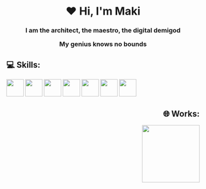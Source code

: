 <div id="header" align="center">
  <h1>❤️ Hi, I'm Maki</h1>
  <h3>I am the architect, the maestro, the digital demigod <p>My genius knows no bounds</p></h3>
</div>

<h2>💻 Skills:</h2>
<span><a href="https://www.python.org/"><img src="https://github.com/marwin1991/profile-technology-icons/blob/main/icons/python.png" widgh=45 height=45></a></span>
<span><a href="https://isocpp.org/"><img src="https://github.com/marwin1991/profile-technology-icons/blob/main/icons/c%2B%2B.png" widgh=45 height=45></a></span>
<span><a href="https://code.visualstudio.com/"><img src="https://github.com/marwin1991/profile-technology-icons/blob/main/icons/visual_studio_code.png" widgh=45 height=45></a></span>
<span><a href="https://developer.mozilla.org/en-US/docs/Glossary/HTML5"><img src="https://github.com/marwin1991/profile-technology-icons/blob/main/icons/html.png" widgh=45 height=45></a></span>
<span><a href="https://www.w3.org/TR/css/#css"><img src="https://github.com/marwin1991/profile-technology-icons/blob/main/icons/css.png" widgh=45 height=45></a></span>
<span><a href="https://git-scm.com/"><img src="https://github.com/marwin1991/profile-technology-icons/blob/main/icons/git.png" widgh=45 height=45></a></span>
<span><a href="https://www.linux.org/"><img src="https://github.com/marwin1991/profile-technology-icons/blob/main/icons/linux.png" widgh=45 height=45></a></span>

<div id="header" align="right">
<h2>🌐 Works:</h2>
<span><a href="https://www.youtube.com/watch?v=dQw4w9WgXcQ"><img src="https://media0.giphy.com/media/v1.Y2lkPTc5MGI3NjExMWk4cmlvbHQ1eWhvMjV1ZXZudjlmd2l3ZzFwbTh2dW43bjBnOTcxeCZlcD12MV9pbnRlcm5hbF9naWZfYnlfaWQmY3Q9Zw/Dh5q0sShxgp13DwrvG/giphy.gif" widgh=150 height=150></a></span>
</div>

<!--
**alpherse/alpherse** is a ✨ _special_ ✨ repository because its `README.md` (this file) appears on your GitHub profile.

Here are some ideas to get you started:

- 🔭 I’m currently working on ...
- 🌱 I’m currently learning ...
- 👯 I’m looking to collaborate on ...
- 🤔 I’m looking for help with ...
- 💬 Ask me about ...
- 📫 How to reach me: ...
- 😄 Pronouns: ...
- ⚡ Fun fact: ...
-->
